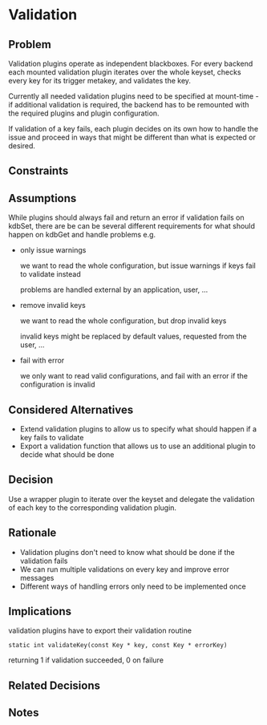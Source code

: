 # Validation

## Problem

Validation plugins operate as independent blackboxes.
For every backend each mounted validation plugin iterates
over the whole keyset, checks every key for its trigger metakey,
and validates the key.

Currently all needed validation plugins need to be specified at
mount-time - if additional validation is required, the backend
has to be remounted with the required plugins and plugin
configuration.

If validation of a key fails, each plugin decides on its own
how to handle the issue and proceed in ways that might be
different than what is expected or desired.

## Constraints

## Assumptions

While plugins should always fail and return an error if validation
fails on kdbSet, there are be can be several different requirements
for what should happen on kdbGet and handle problems e.g.

- only issue warnings

  we want to read the whole configuration, but issue warnings
  if keys fail to validate instead

  problems are handled external by an application, user, ...

- remove invalid keys

  we want to read the whole configuration, but drop invalid keys

  invalid keys might be replaced by default values, requested
  from the user, ...

- fail with error

  we only want to read valid configurations, and fail with
  an error if the configuration is invalid

## Considered Alternatives

- Extend validation plugins to allow us to specify what should happen
  if a key fails to validate
- Export a validation function that allows us to use an additional plugin
  to decide what should be done

## Decision

Use a wrapper plugin to iterate over the keyset and delegate the validation
of each key to the corresponding validation plugin.

## Rationale

- Validation plugins don't need to know what should be done if the validation fails
- We can run multiple validations on every key and improve error messages
- Different ways of handling errors only need to be implemented once

## Implications

validation plugins have to export their validation routine

`static int validateKey(const Key * key, const Key * errorKey)`

returning 1 if validation succeeded, 0 on failure

## Related Decisions

## Notes
